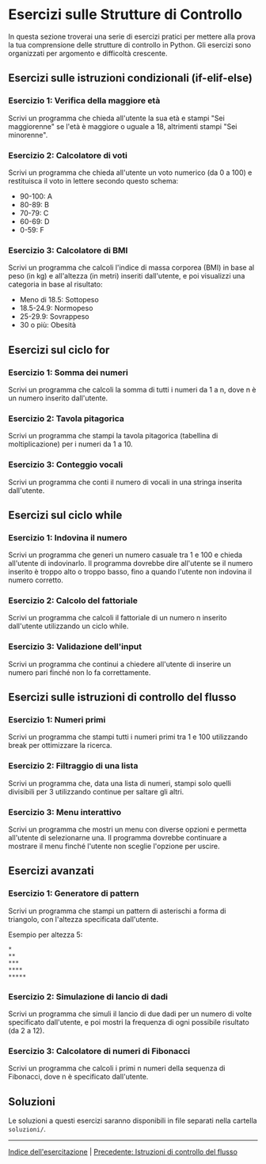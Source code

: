 # Esercizi sulle Strutture di Controllo

In questa sezione troverai una serie di esercizi pratici per mettere alla prova la tua comprensione delle strutture di controllo in Python. Gli esercizi sono organizzati per argomento e difficoltà crescente.

## Esercizi sulle istruzioni condizionali (if-elif-else)

### Esercizio 1: Verifica della maggiore età
Scrivi un programma che chieda all'utente la sua età e stampi "Sei maggiorenne" se l'età è maggiore o uguale a 18, altrimenti stampi "Sei minorenne".

### Esercizio 2: Calcolatore di voti
Scrivi un programma che chieda all'utente un voto numerico (da 0 a 100) e restituisca il voto in lettere secondo questo schema:
- 90-100: A
- 80-89: B
- 70-79: C
- 60-69: D
- 0-59: F

### Esercizio 3: Calcolatore di BMI
Scrivi un programma che calcoli l'indice di massa corporea (BMI) in base al peso (in kg) e all'altezza (in metri) inseriti dall'utente, e poi visualizzi una categoria in base al risultato:
- Meno di 18.5: Sottopeso
- 18.5-24.9: Normopeso
- 25-29.9: Sovrappeso
- 30 o più: Obesità

## Esercizi sul ciclo for

### Esercizio 1: Somma dei numeri
Scrivi un programma che calcoli la somma di tutti i numeri da 1 a n, dove n è un numero inserito dall'utente.

### Esercizio 2: Tavola pitagorica
Scrivi un programma che stampi la tavola pitagorica (tabellina di moltiplicazione) per i numeri da 1 a 10.

### Esercizio 3: Conteggio vocali
Scrivi un programma che conti il numero di vocali in una stringa inserita dall'utente.

## Esercizi sul ciclo while

### Esercizio 1: Indovina il numero
Scrivi un programma che generi un numero casuale tra 1 e 100 e chieda all'utente di indovinarlo. Il programma dovrebbe dire all'utente se il numero inserito è troppo alto o troppo basso, fino a quando l'utente non indovina il numero corretto.

### Esercizio 2: Calcolo del fattoriale
Scrivi un programma che calcoli il fattoriale di un numero n inserito dall'utente utilizzando un ciclo while.

### Esercizio 3: Validazione dell'input
Scrivi un programma che continui a chiedere all'utente di inserire un numero pari finché non lo fa correttamente.

## Esercizi sulle istruzioni di controllo del flusso

### Esercizio 1: Numeri primi
Scrivi un programma che stampi tutti i numeri primi tra 1 e 100 utilizzando break per ottimizzare la ricerca.

### Esercizio 2: Filtraggio di una lista
Scrivi un programma che, data una lista di numeri, stampi solo quelli divisibili per 3 utilizzando continue per saltare gli altri.

### Esercizio 3: Menu interattivo
Scrivi un programma che mostri un menu con diverse opzioni e permetta all'utente di selezionarne una. Il programma dovrebbe continuare a mostrare il menu finché l'utente non sceglie l'opzione per uscire.

## Esercizi avanzati

### Esercizio 1: Generatore di pattern
Scrivi un programma che stampi un pattern di asterischi a forma di triangolo, con l'altezza specificata dall'utente.

Esempio per altezza 5:
```
*
**
***
****
*****
```

### Esercizio 2: Simulazione di lancio di dadi
Scrivi un programma che simuli il lancio di due dadi per un numero di volte specificato dall'utente, e poi mostri la frequenza di ogni possibile risultato (da 2 a 12).

### Esercizio 3: Calcolatore di numeri di Fibonacci
Scrivi un programma che calcoli i primi n numeri della sequenza di Fibonacci, dove n è specificato dall'utente.

## Soluzioni

Le soluzioni a questi esercizi saranno disponibili in file separati nella cartella `soluzioni/`.

---

[Indice dell'esercitazione](../README.md) | [Precedente: Istruzioni di controllo del flusso](../teoria/04_controllo_flusso.md)